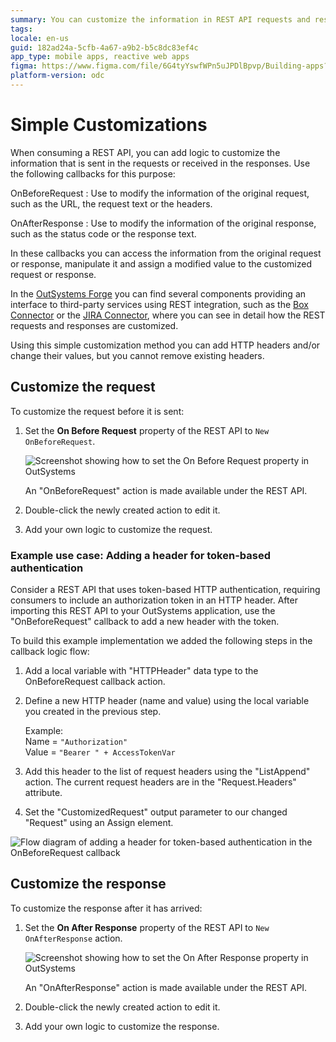 ```yaml
---
summary: You can customize the information in REST API requests and responses using callbacks.
tags:
locale: en-us
guid: 182ad24a-5cfb-4a67-a9b2-b5c8dc83ef4c
app_type: mobile apps, reactive web apps
figma: https://www.figma.com/file/6G4tyYswfWPn5uJPDlBpvp/Building-apps?type=design&node-id=3101%3A12108&t=ZwHw8hXeFhwYsO5V-1
platform-version: odc
---
```

# Simple Customizations

When consuming a REST API, you can add logic to customize the information that is sent in the requests or received in the responses. Use the following callbacks for this purpose:

OnBeforeRequest
:   Use to modify the information of the original request, such as the URL, the request text or the headers. 

OnAfterResponse
:   Use to modify the information of the original response, such as the status code or the response text. 

In these callbacks you can access the information from the original request or response, manipulate it and assign a modified value to the customized request or response.

In the [OutSystems Forge](https://www.outsystems.com/forge/) you can find several components providing an interface to third-party services using REST integration, such as the [Box Connector](https://www.outsystems.com/forge/component/586/box-connector/) or the [JIRA Connector](https://www.outsystems.com/forge/component/936/jira-connector/), where you can see in detail how the REST requests and responses are customized.

<div class="info" markdown="1">

Using this simple customization method you can add HTTP headers and/or change their values, but you cannot remove existing headers. 
</div>

## Customize the request

To customize the request before it is sent:

1. Set the **On Before Request** property of the REST API to `New OnBeforeRequest`.
  
    ![Screenshot showing how to set the On Before Request property in OutSystems](images/rest-new-onbeforerequest-odcs.png "Setting the On Before Request Property")    

    An "OnBeforeRequest" action is made available under the REST API.   

1. Double-click the newly created action to edit it. 

1. Add your own logic to customize the request. 

### Example use case: Adding a header for token-based authentication

Consider a REST API that uses token-based HTTP authentication, requiring consumers to include an authorization token in an HTTP header. After importing this REST API to your OutSystems application, use the "OnBeforeRequest" callback to add a new header with the token.

To build this example implementation we added the following steps in the callback logic flow:

1. Add a local variable with "HTTPHeader" data type to the OnBeforeRequest callback action.

1. Define a new HTTP header (name and value) using the local variable you created in the previous step.

    Example:  
    Name = `"Authorization"`  
    Value = `"Bearer " + AccessTokenVar`

1. Add this header to the list of request headers using the "ListAppend" action.
   The current request headers are in the "Request.Headers" attribute.

1. Set the "CustomizedRequest" output parameter to our changed "Request" using an Assign element.

![Flow diagram of adding a header for token-based authentication in the OnBeforeRequest callback](images/rest-example-onbeforerequest-odcs.png "Example of Adding a Header for Token-Based Authentication")

## Customize the response

To customize the response after it has arrived:

1. Set the **On After Response** property of the REST API to `New OnAfterResponse` action.

    ![Screenshot showing how to set the On After Response property in OutSystems](images/rest-new-onafterresponse-odcs.png "Setting the On After Response Property")

    An "OnAfterResponse" action is made available under the REST API.

1. Double-click the newly created action to edit it.

1. Add your own logic to customize the response. 
